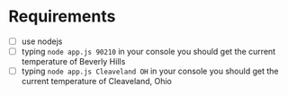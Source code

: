 # Requirements

  - [ ] use nodejs 
  - [ ] typing `node app.js 90210` in your console you should get the current temperature of Beverly Hills
  - [ ] typing `node app.js Cleaveland OH` in your console you should get the current temperature of Cleaveland, Ohio
